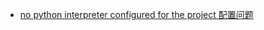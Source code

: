 - [no python interpreter configured for the project 配置问题](https://blog.csdn.net/DongChengRong/article/details/80511184)